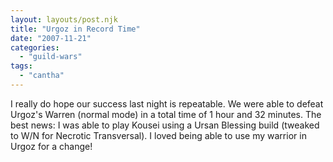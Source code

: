 ```yaml
---
layout: layouts/post.njk
title: "Urgoz in Record Time"
date: "2007-11-21"
categories: 
  - "guild-wars"
tags: 
  - "cantha"
---
```


I really do hope our success last night is repeatable. We were able to defeat Urgoz's Warren (normal mode) in a total time of 1 hour and 32 minutes. The best news: I was able to play Kousei using a Ursan Blessing build (tweaked to W/N for Necrotic Transversal). I loved being able to use my warrior in Urgoz for a change!
